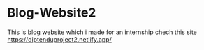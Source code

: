 # Blog-Website2
This is blog website which i made for an internship 
chech this site https://diptenduproject2.netlify.app/
